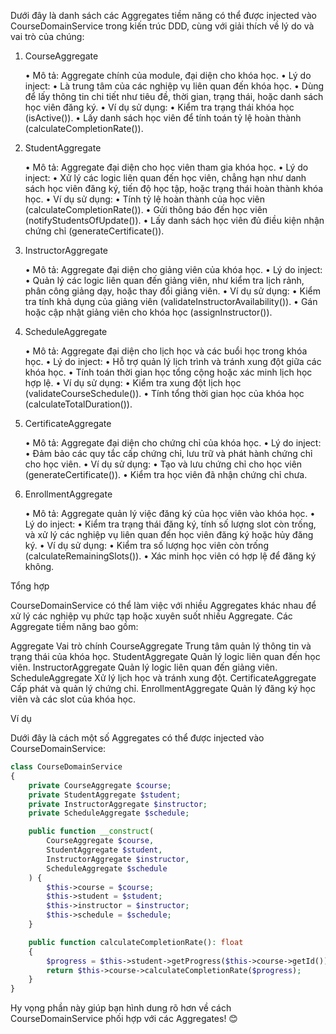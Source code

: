 Dưới đây là danh sách các Aggregates tiềm năng có thể được injected vào CourseDomainService trong kiến trúc DDD, cùng với giải thích về lý do và vai trò của chúng:

1. CourseAggregate

	•	Mô tả: Aggregate chính của module, đại diện cho khóa học.
	•	Lý do inject:
	•	Là trung tâm của các nghiệp vụ liên quan đến khóa học.
	•	Dùng để lấy thông tin chi tiết như tiêu đề, thời gian, trạng thái, hoặc danh sách học viên đăng ký.
	•	Ví dụ sử dụng:
	•	Kiểm tra trạng thái khóa học (isActive()).
	•	Lấy danh sách học viên để tính toán tỷ lệ hoàn thành (calculateCompletionRate()).

2. StudentAggregate

	•	Mô tả: Aggregate đại diện cho học viên tham gia khóa học.
	•	Lý do inject:
	•	Xử lý các logic liên quan đến học viên, chẳng hạn như danh sách học viên đăng ký, tiến độ học tập, hoặc trạng thái hoàn thành khóa học.
	•	Ví dụ sử dụng:
	•	Tính tỷ lệ hoàn thành của học viên (calculateCompletionRate()).
	•	Gửi thông báo đến học viên (notifyStudentsOfUpdate()).
	•	Lấy danh sách học viên đủ điều kiện nhận chứng chỉ (generateCertificate()).

3. InstructorAggregate

	•	Mô tả: Aggregate đại diện cho giảng viên của khóa học.
	•	Lý do inject:
	•	Quản lý các logic liên quan đến giảng viên, như kiểm tra lịch rảnh, phân công giảng dạy, hoặc thay đổi giảng viên.
	•	Ví dụ sử dụng:
	•	Kiểm tra tính khả dụng của giảng viên (validateInstructorAvailability()).
	•	Gán hoặc cập nhật giảng viên cho khóa học (assignInstructor()).

4. ScheduleAggregate

	•	Mô tả: Aggregate đại diện cho lịch học và các buổi học trong khóa học.
	•	Lý do inject:
	•	Hỗ trợ quản lý lịch trình và tránh xung đột giữa các khóa học.
	•	Tính toán thời gian học tổng cộng hoặc xác minh lịch học hợp lệ.
	•	Ví dụ sử dụng:
	•	Kiểm tra xung đột lịch học (validateCourseSchedule()).
	•	Tính tổng thời gian học của khóa học (calculateTotalDuration()).

5. CertificateAggregate

	•	Mô tả: Aggregate đại diện cho chứng chỉ của khóa học.
	•	Lý do inject:
	•	Đảm bảo các quy tắc cấp chứng chỉ, lưu trữ và phát hành chứng chỉ cho học viên.
	•	Ví dụ sử dụng:
	•	Tạo và lưu chứng chỉ cho học viên (generateCertificate()).
	•	Kiểm tra học viên đã nhận chứng chỉ chưa.

6. EnrollmentAggregate

	•	Mô tả: Aggregate quản lý việc đăng ký của học viên vào khóa học.
	•	Lý do inject:
	•	Kiểm tra trạng thái đăng ký, tính số lượng slot còn trống, và xử lý các nghiệp vụ liên quan đến học viên đăng ký hoặc hủy đăng ký.
	•	Ví dụ sử dụng:
	•	Kiểm tra số lượng học viên còn trống (calculateRemainingSlots()).
	•	Xác minh học viên có hợp lệ để đăng ký không.

Tổng hợp

CourseDomainService có thể làm việc với nhiều Aggregates khác nhau để xử lý các nghiệp vụ phức tạp hoặc xuyên suốt nhiều Aggregate. Các Aggregate tiềm năng bao gồm:

Aggregate	Vai trò chính
CourseAggregate	Trung tâm quản lý thông tin và trạng thái của khóa học.
StudentAggregate	Quản lý logic liên quan đến học viên.
InstructorAggregate	Quản lý logic liên quan đến giảng viên.
ScheduleAggregate	Xử lý lịch học và tránh xung đột.
CertificateAggregate	Cấp phát và quản lý chứng chỉ.
EnrollmentAggregate	Quản lý đăng ký học viên và các slot của khóa học.

Ví dụ

Dưới đây là cách một số Aggregates có thể được injected vào CourseDomainService:
```php
class CourseDomainService
{
    private CourseAggregate $course;
    private StudentAggregate $student;
    private InstructorAggregate $instructor;
    private ScheduleAggregate $schedule;

    public function __construct(
        CourseAggregate $course,
        StudentAggregate $student,
        InstructorAggregate $instructor,
        ScheduleAggregate $schedule
    ) {
        $this->course = $course;
        $this->student = $student;
        $this->instructor = $instructor;
        $this->schedule = $schedule;
    }

    public function calculateCompletionRate(): float
    {
        $progress = $this->student->getProgress($this->course->getId());
        return $this->course->calculateCompletionRate($progress);
    }
}
```
Hy vọng phần này giúp bạn hình dung rõ hơn về cách CourseDomainService phối hợp với các Aggregates! 😊
